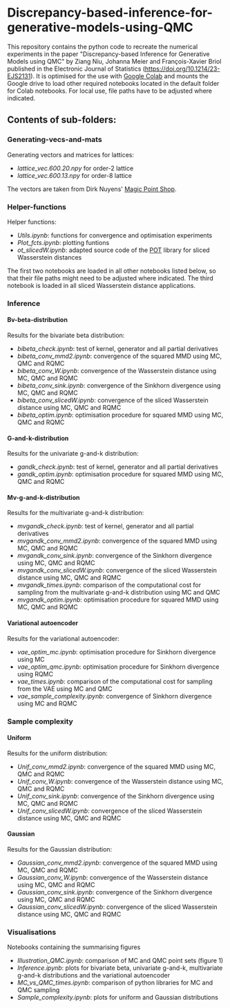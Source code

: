 # Discrepancy-based-inference-for-generative-models-using-QMC
This repository contains the python code to recreate the numerical experiments in the paper "Discrepancy-based Inference for Generative Models using QMC" by Ziang Niu, Johanna Meier and François-Xavier Briol published in the Electronic Journal of Statistics (https://doi.org/10.1214/23-EJS2131). It is optimised for the use with [Google Colab](https://colab.research.google.com/) and mounts the Google drive to load other required notebooks located in the default folder for Colab notebooks. For local use, file paths have to be adjusted where indicated.

## Contents of sub-folders:

### Generating-vecs-and-mats
Generating vectors and matrices for lattices:<br> 
- *lattice_vec.600.20.npy* for order-2 lattice<br> 
- *lattice_vec.600.13.npy* for order-8 lattice<br> 

The vectors are taken from Dirk Nuyens' [Magic Point Shop](https://people.cs.kuleuven.be/~dirk.nuyens/qmc-generators/).

### Helper-functions
Helper functions:<br>
- *Utils.ipynb*: functions for convergence and optimisation experiments
- *Plot_fcts.ipynb*: plotting funtions
- *ot_slicedW.ipynb*: adapted source code of the [POT](https://pythonot.github.io/index.html) library for sliced Wasserstein distances

The first two notebooks are loaded in all other notebooks listed below, so that their file paths might need to be adjusted where indicated. The third notebook is loaded in all sliced Wasserstein distance applications.
### Inference
#### Bv-beta-distribution
Results for the bivariate beta distribution:
- *bibeta_check.ipynb*: test of kernel, generator and all partial derivatives
- *bibeta_conv_mmd2.ipynb*: convergence of the squared MMD using MC, QMC and RQMC
- *bibeta_conv_W.ipynb*: convergence of the Wasserstein distance using MC, QMC and RQMC
- *bibeta_conv_sink.ipynb*: convergence of the Sinkhorn divergence using MC, QMC and RQMC
- *bibeta_conv_slicedW.ipynb*: convergence of the sliced Wasserstein distance using MC, QMC and RQMC
- *bibeta_optim.ipynb*: optimisation procedure for squared MMD using MC, QMC and RQMC

#### G-and-k-distribution
Results for the univariate g-and-k distribution:
- *gandk_check.ipynb*: test of kernel, generator and all partial derivatives
- *gandk_optim.ipynb*: optimisation procedure for squared MMD using MC, QMC and RQMC

#### Mv-g-and-k-distribution
Results for the multivariate g-and-k distribution:
- *mvgandk_check.ipynb*: test of kernel, generator and all partial derivatives
- *mvgandk_conv_mmd2.ipynb*: convergence of the squared MMD using MC, QMC and RQMC
- *mvgandk_conv_sink.ipynb*: convergence of the Sinkhorn divergence using MC, QMC and RQMC
- *mvgandk_conv_slicedW.ipynb*: convergence of the sliced Wasserstein distance using MC, QMC and RQMC
- *mvgandk_times.ipynb*: comparison of the computational cost for sampling from the multivariate g-and-k distribution using MC and QMC
- *mvgandk_optim.ipynb*: optimisation procedure for squared MMD using MC, QMC and RQMC

#### Variational autoencoder
Results for the variational autoencoder:
- *vae_optim_mc.ipynb*: optimisation procedure for Sinkhorn divergence using MC
- *vae_optim_qmc.ipynb*: optimisation procedure for Sinkhorn divergence using RQMC
- *vae_times.ipynb*: comparison of the computational cost for sampling from the VAE using MC and QMC
- *vae_sample_complexity.ipynb*: convergence of Sinkhorn divergence using MC and RQMC

### Sample complexity
#### Uniform
Results for the uniform distribution:
- *Unif_conv_mmd2.ipynb*: convergence of the squared MMD using MC, QMC and RQMC
- *Unif_conv_W.ipynb*: convergence of the Wasserstein distance using MC, QMC and RQMC
- *Unif_conv_sink.ipynb*: convergence of the Sinkhorn divergence using MC, QMC and RQMC
- *Unif_conv_slicedW.ipynb*: convergence of the sliced Wasserstein distance using MC, QMC and RQMC

#### Gaussian
Results for the Gaussian distribution:
- *Gaussian_conv_mmd2.ipynb*: convergence of the squared MMD using MC, QMC and RQMC
- *Gaussian_conv_W.ipynb*: convergence of the Wasserstein distance using MC, QMC and RQMC
- *Gaussian_conv_sink.ipynb*: convergence of the Sinkhorn divergence using MC, QMC and RQMC
- *Gaussian_conv_slicedW.ipynb*: convergence of the sliced Wasserstein distance using MC, QMC and RQMC

### Visualisations
Notebooks containing the summarising figures
- *Illustration_QMC.ipynb*: comparison of MC and QMC point sets (figure 1)
- *Inference.ipynb*: plots for bivariate beta, univariate g-and-k, multivariate g-and-k distributions and the variational autoencoder
- *MC_vs_QMC_times.ipynb*: comparison of python libraries for MC and QMC sampling
- *Sample_complexity.ipynb*: plots for uniform and Gaussian distributions


